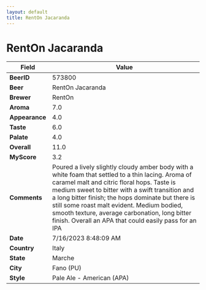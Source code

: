```yaml
---
layout: default
title: RentOn Jacaranda
---
```


# RentOn Jacaranda

| Field         | Value     |
|---------------|-----------|
| **BeerID** | 573800 |
| **Beer** | RentOn Jacaranda |
| **Brewer** | RentOn |
| **Aroma** | 7.0 |
| **Appearance** | 4.0 |
| **Taste** | 6.0 |
| **Palate** | 4.0 |
| **Overall** | 11.0 |
| **MyScore** | 3.2 |
| **Comments** | Poured a lively slightly cloudy amber body with a white foam that settled to a thin lacing. Aroma of caramel malt and citric floral hops. Taste is medium sweet to bitter with a swift transition and a long bitter finish; the hops dominate but there is still some roast malt evident. Medium bodied, smooth texture, average carbonation, long bitter finish. Overall an APA that could easily pass for an IPA |
| **Date** | 7/16/2023 8:48:09 AM |
| **Country** | Italy |
| **State** | Marche |
| **City** | Fano &#40;PU&#41; |
| **Style** | Pale Ale - American (APA) |
